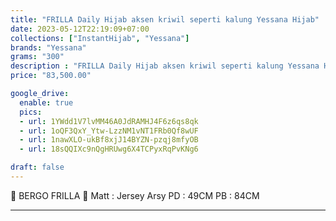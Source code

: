 ```yaml
---
title: "FRILLA Daily Hijab aksen kriwil seperti kalung Yessana Hijab"
date: 2023-05-12T22:19:09+07:00
collections: ["InstantHijab", "Yessana"]
brands: "Yessana"
grams: "300"
description : "FRILLA Daily Hijab aksen kriwil seperti kalung Yessana Hijab"
price: "83,500.00"

google_drive:
  enable: true
  pics:
  - url: 1YWdd1V7lvMM46A0JdRAMHJ4F6z6qs8qk
  - url: 1oQF3QxY_Ytw-LzzNM1vNT1FRb0Qf8wUF
  - url: 1nawXLO-ukBf8xjJ14BYZN-pzqj8mfyOB
  - url: 18sQQIXc9nQgHRUwg6X4TCPyxRqPvKNg6

draft: false
---
```


🌸 BERGO FRILLA 🌸
Matt : Jersey Arsy
PD : 49CM
PB : 84CM

---        
